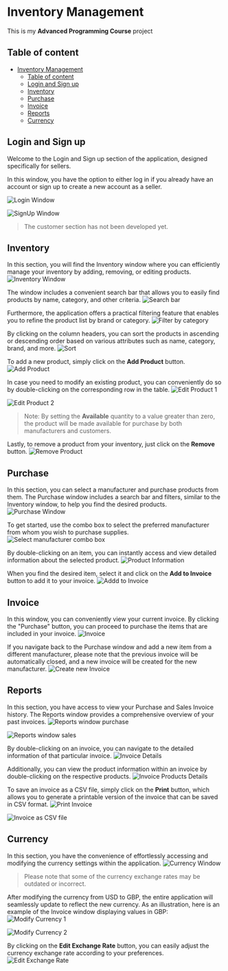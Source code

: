 # Inventory Management

This is my **Advanced Programming Course** project

## Table of content
- [Inventory Management](#inventory-management)
  - [Table of content](#table-of-content)
  - [Login and Sign up](#login-and-sign-up)
  - [Inventory](#inventory)
  - [Purchase](#purchase)
  - [Invoice](#invoice)
  - [Reports](#reports)
  - [Currency](#currency)


## Login and Sign up

Welcome to the Login and Sign up section of the application, designed specifically for sellers.

In this window, you have the option to either log in if you already have an account or sign up to create a new account as a seller.

![Login Window](readme-images/login-window.png)

![SignUp Window](readme-images/signup-window.png)
> The customer section has not been developed yet.

## Inventory

In this section, you will find the Inventory window where you can efficiently manage your inventory by adding, removing, or editing products.
![Inventory Window](readme-images/inventory-window.png)


The window includes a convenient search bar that allows you to easily find products by name, category, and other criteria.
![Search bar](readme-images/search-bar.png)


Furthermore, the application offers a practical filtering feature that enables you to refine the product list by brand or category.
![Filter by category](readme-images/filter-by-category.png)


By clicking on the column headers, you can sort the products in ascending or descending order based on various attributes such as name, category, brand, and more.
![Sort](readme-images/sorting.png)


To add a new product, simply click on the **Add Product** button.
![Add Product](readme-images/add-product.png)


In case you need to modify an existing product, you can conveniently do so by double-clicking on the corresponding row in the table.
![Edit Product 1](readme-images/edit-product-sp1.png)


![Edit Product 2](readme-images/edit-product-sp2.png)
 > Note: By setting the **Available** quantity to a value greater than zero, the product will be made available for purchase by both manufacturers and customers.


Lastly, to remove a product from your inventory, just click on the **Remove** button.
![Remove Product](readme-images/remove-product.png)


## Purchase

In this section, you can select a manufacturer and purchase products from them. The Purchase window includes a search bar and filters, similar to the Inventory window, to help you find the desired products.
![Purchase Window](readme-images/purchase-window.png)


To get started, use the combo box to select the preferred manufacturer from whom you wish to purchase supplies.
![Select manufacturer combo box](readme-images/select-manufacturer.png)


By double-clicking on an item, you can instantly access and view detailed information about the selected product.
![Product Information](readme-images/product-inf.png)


When you find the desired item, select it and click on the **Add to Invoice** button to add it to your invoice.
![Addd to Invoice](readme-images/add-to-invoice.png)


## Invoice

In this window, you can conveniently view your current invoice. By clicking the "Purchase" button, you can proceed to purchase the items that are included in your invoice.
![Invoice](readme-images/invoice-window.png)


If you navigate back to the Purchase window and add a new item from a different manufacturer, please note that the previous invoice will be automatically closed, and a new invoice will be created for the new manufacturer.
![Create new Invoice](readme-images/create-new-invoice.png)


## Reports

In this section, you have access to view your Purchase and Sales Invoice history. The Reports window provides a comprehensive overview of your past invoices.
![Reports window purchase](readme-images/reports-window-purchase.png)

![Reports window sales](readme-images/reports-window-sold.png)


By double-clicking on an invoice, you can navigate to the detailed information of that particular invoice.
![Invoice Details](readme-images/invoice-inf.png)


Additionally, you can view the product information within an invoice by double-clicking on the respective products.
![Invoice Products Details](readme-images/invoice-item-inf.png)


To save an invoice as a CSV file, simply click on the **Print** button, which allows you to generate a printable version of the invoice that can be saved in CSV format.
![Print Invoice](readme-images/print-invoice.png)

![Invoice as CSV file](readme-images/invoice-csv.png)


## Currency

In this section, you have the convenience of effortlessly accessing and modifying the currency settings within the application.
![Currency Window](readme-images/currency-window.png)
> Please note that some of the currency exchange rates may be outdated or incorrect.

After modifying the currency from USD to GBP, the entire application will seamlessly update to reflect the new currency. As an illustration, here is an example of the Invoice window displaying values in GBP:
![Modify Currency 1](readme-images/change-currency-sp1.png)

![Modify Currency 2](readme-images/change-currency-sp2.png)


By clicking on the **Edit Exchange Rate** button, you can easily adjust the currency exchange rate according to your preferences.
![Edit Exchange Rate](readme-images/exchange-rate.png)
